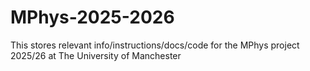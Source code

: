 # MPhys-2025-2026
This stores relevant info/instructions/docs/code for the MPhys project 2025/26 at The University of Manchester
